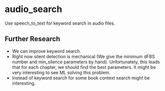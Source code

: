 # audio_search
Use speech_to_text for keyword search in audio files.

## Further Research

- We can improve keyword search. 
- Right now silent detection is mechanical (We give the minimum dFBS number and min_silence parameters by hand). Unfortunately, this leads that for each chapter, we should find the best parameters. It might be very interesting to see ML solving this problem. 
- Instead of keyword search for some book context search might be interesting.
